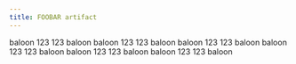 ```yaml
---
title: FOOBAR artifact
---
```


baloon 123 123 baloon
baloon 123 123 baloon
baloon 123 123 baloon
baloon 123 123 baloon
baloon 123 123 baloon
baloon 123 123 baloon
